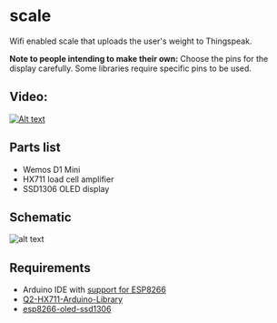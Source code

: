 # scale
Wifi enabled scale that uploads the user's weight to Thingspeak.

**Note to people intending to make their own:** Choose the pins for the display carefully. Some libraries require specific pins to be used.

## Video:
[![Alt text](https://img.youtube.com/vi/msVoXorvrb0/0.jpg)](https://www.youtube.com/watch?v=msVoXorvrb0)


## Parts list
* Wemos D1 Mini
* HX711 load cell amplifier
* SSD1306 OLED display


## Schematic
![alt text](https://moreillon.duckdns.org/projects/iot/images/scale_schematic.png)

## Requirements
* Arduino IDE with [support for ESP8266](https://github.com/esp8266/Arduino)
* [Q2-HX711-Arduino-Library](https://github.com/queuetue/Q2-HX711-Arduino-Library)
* [esp8266-oled-ssd1306](https://github.com/squix78/esp8266-oled-ssd1306)
